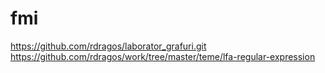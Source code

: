 # fmi
https://github.com/rdragos/laborator_grafuri.git
https://github.com/rdragos/work/tree/master/teme/lfa-regular-expression
